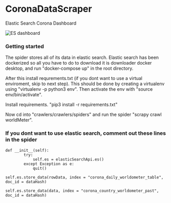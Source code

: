 # CoronaDataScraper

Elastic Search Corona Dashboard

![ES dashboard](https://i.ibb.co/0ZLBNM3/Screenshot-2020-03-22-at-16-58-18.png)


### Getting started
The spider stores all of its data in elastic search. Elastic search has been dockerized so all you have to do to download it is downloader docker desktop, and run "docker-compose up" in the root directory.

After this install requrements.txt (if you dont want to use a virtual enviroment, skip to next step). This should be done by creating a virtualenv using "virtualenv -p python3 env". Then activate the env with "source env/bin/activate". 

Install requirements. "pip3 install -r requirements.txt"

Now cd into "crawlers/crawlers/spiders" and run the spider "scrapy crawl worldMeter".

### If you dont want to use elastic search, comment out these lines in the spider  

``` 
def __init__(self):
        try:
            self.es = elasticSearchApi.es()
        except Exception as e:
            quit()
```
```
self.es.store_data(rowData, index = "corona_daily_worldometer_table", doc_id = dataHash)
```  
```  
self.es.store_data(data, index = "corona_country_worldometer_past", doc_id = dataHash)
```  

